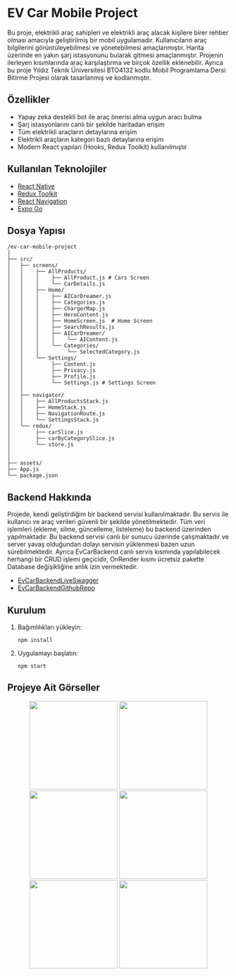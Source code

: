 # EV Car Mobile Project
Bu proje, elektrikli araç sahipleri ve elektrikli araç alacak kişilere birer rehber olması amacıyla geliştirilmiş bir mobil uygulamadır. Kullanıcıların araç bilgilerini görüntüleyebilmesi ve yönetebilmesi amaçlanmıştır. Harita üzerinde en yakın şarj istasyonunu bularak gitmesi amaçlanmıştır. Projenin ilerleyen kısımlarında araç karşılaştırma ve birçok özellik eklenebilir. Ayrıca bu proje Yıldız Teknik Üniversitesi BTO4132 kodlu Mobil Programlama Dersi Bitirme Projesi olarak tasarlanmış ve kodlanmıştır.

## Özellikler

- Yapay zeka destekli bot ile araç önerisi alma uygun aracı bulma
- Şarj istasyonlarını canlı bir şekilde haritadan erişim 
- Tüm elektrikli araçların detaylarına erişim
- Elektrikli araçların kategori bazlı detaylarına erişim
- Modern React yapıları (Hooks, Redux Toolkit) kullanılmıştır  


## Kullanılan Teknolojiler

- [React Native](https://reactnative.dev/)
- [Redux Toolkit](https://redux-toolkit.js.org/)
- [React Navigation](https://reactnavigation.org/)
- [Expo Go](https://expo.dev/)


## Dosya Yapısı

```
/ev-car-mobile-project
│
├── src/
│   ├── screens/   
│   │    ├── AllProducts/ 
│   │    │    ├── AllProduct.js # Cars Screen 
│   │    │    └── CarDetails.js
│   │    ├── Home/
│   │    │    ├── AICarDreamer.js 
│   │    │    ├── Categories.js 
│   │    │    ├── ChargerMap.js
│   │    │    ├── HeroContent.js
│   │    │    ├── HomeScreen.js  # Home Screen 
│   │    │    ├── SearchResults.js 
│   │    │    ├── AICarDreamer/ 
│   │    │    │    └── AIContent.js 
│   │    │    └── Categories/
│   │    │         └── SelectedCategory.js 
│   │    └── Settings/
│   │         ├── Content.js 
│   │         ├── Privacy.js 
│   │         ├── Profile.js 
│   │         └── Settings.js # Settings Screen
│   │    
│   ├── navigator/     
│   │    ├── AllProductsStack.js      
│   │    ├── HomeStack.js    
│   │    ├── NavigationRoute.js     
│   │    └── SettingsStack.js      
│   └── redux/
│        ├── carSlice.js
│        ├── carByCategorySlice.js       
│        └── store.js  
│   
│
├── assets/              
├── App.js               
└── package.json         
```

## Backend Hakkında

Projede, kendi geliştirdiğim bir backend servisi kullanılmaktadır. Bu servis ile kullanıcı ve araç verileri güvenli bir şekilde yönetilmektedir. Tüm veri işlemleri (ekleme, silme, güncelleme, listeleme) bu backend üzerinden yapılmaktadır. Bu backend servisi canlı bir sunucu üzerinde çalışmaktadır ve server yavaş olduğundan dolayı servisin yüklenmesi bazen uzun sürebilmektedir. Ayrıca EvCarBackend canlı servis kısmında yapılabilecek herhangi bir CRUD işlemi geçicidir, OnRender kısmı ücretsiz pakette Database değişikliğine anlık izin vermektedir.

- [EvCarBackendLiveSwagger](https://evcarbackend.onrender.com/swagger/)
- [EvCarBackendGithubRepo](https://github.com/ali-osman-de/evCarBackend)


## Kurulum

1. Bağımlılıkları yükleyin:
    ```
    npm install
    ```
2. Uygulamayı başlatın:
    ```
    npm start
    ```

## Projeye Ait Görseller

<p align="center">
  <img src="https://github.com/user-attachments/assets/8478a6a0-b2fe-4410-b45c-94dc958e8d4f" width="200"/>
  <img src="https://github.com/user-attachments/assets/f9ab3575-bd15-4b75-bfeb-192cda3c20e5" width="200"/><br>
  <img src="https://github.com/user-attachments/assets/ba5947ae-d73a-419c-aa63-2e7b7661e674" width="200"/>
  <img src="https://github.com/user-attachments/assets/9c10b977-565d-4f25-b55b-3869486517ba" width="200"/><br>
  <img src="https://github.com/user-attachments/assets/6b2cd908-3807-4096-a12a-03fa3185f03a" width="200"/>
  <img src="https://github.com/user-attachments/assets/3577140b-a104-4ac2-84e9-28461d58862a" width="200"/>
</p>

